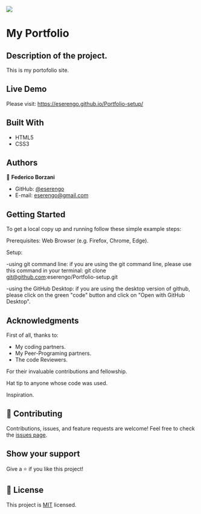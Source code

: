 ![](https://img.shields.io/badge/Microverse-blueviolet)

# My Portfolio

## Description of the project.
This is my portofolio site.

## Live Demo
Please visit: https://eserengo.github.io/Portfolio-setup/

## Built With
- HTML5
- CSS3

## Authors

👤 **Federico Borzani**
- GitHub: [@eserengo](https://github.com/eserengo)
- E-mail: eserengo@gmail.com

## Getting Started
To get a local copy up and running follow these simple example steps:

Prerequisites:
Web Browser (e.g. Firefox, Chrome, Edge).

Setup:

-using git command line: if you are using the git command line, please use this command in your terminal:
git clone git@github.com:eserengo/Portfolio-setup.git

-using the GitHub Desktop: if you are using the desktop version of github, please  click on the green "code" button and click on "Open with GitHub Desktop".

## Acknowledgments
First of all, thanks to:
- My coding partners.
- My Peer-Programing partners.
- The code Reviewers.

For their invaluable contributions and fellowship.

Hat tip to anyone whose code was used.

Inspiration.

## 🤝 Contributing
Contributions, issues, and feature requests are welcome!
Feel free to check the [issues page](../../issues/).

## Show your support
Give a ⭐️ if you like this project!

## 📝 License
This project is [MIT](./MIT.md) licensed.